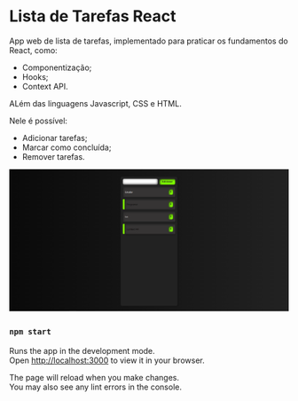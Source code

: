 # Lista de Tarefas React

App web de lista de tarefas, implementado para praticar
os fundamentos do React, como:

- Componentização;
- Hooks;
- Context API.

ALém das linguagens Javascript, CSS e HTML.

Nele é possível:

- Adicionar tarefas;
- Marcar como concluída;
- Remover tarefas.

![alt_text](https://github.com/brunofelixf/lista_de_tarefas/blob/main/lt.png?raw=true)

### `npm start`

Runs the app in the development mode.\
Open [http://localhost:3000](http://localhost:3000) to view it in your browser.

The page will reload when you make changes.\
You may also see any lint errors in the console.
